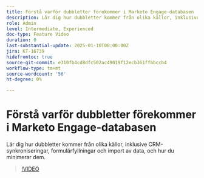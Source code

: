 ```yaml
---
title: Förstå varför dubbletter förekommer i Marketo Engage-databasen
description: Lär dig hur dubbletter kommer från olika källor, inklusive CRM-synkroniseringar, formulärfyllningar och import av data, och hur du minimerar dem.
role: Admin
level: Intermediate, Experienced
doc-type: Feature Video
duration: 0
last-substantial-update: 2025-01-10T00:00:00Z
jira: KT-16739
hidefromtoc: true
source-git-commit: e310fb4cd8dfc502ac49019f12ecb361ffbbccb4
workflow-type: tm+mt
source-wordcount: '56'
ht-degree: 0%

---
```



# Förstå varför dubbletter förekommer i Marketo Engage-databasen

Lär dig hur dubbletter kommer från olika källor, inklusive CRM-synkroniseringar, formulärfyllningar och import av data, och hur du minimerar dem.

>[!VIDEO](https://video.tv.adobe.com/v/3441864/?learn=on&enablevpops)
